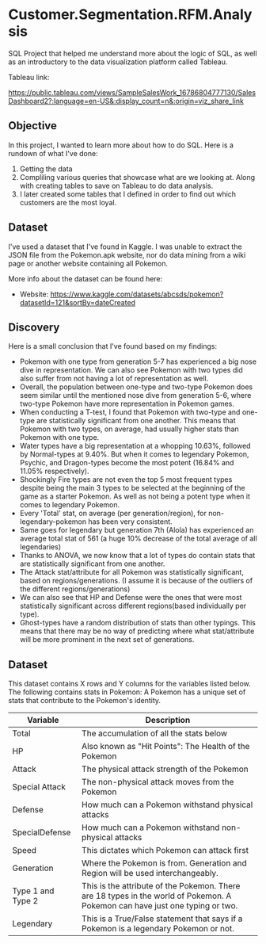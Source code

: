 # Customer.Segmentation.RFM.Analysis
SQL Project that helped me understand more about the logic of SQL, as well as an introductory to the data visualization platform called Tableau.

Tableau link:

https://public.tableau.com/views/SampleSalesWork_16786804777130/SalesDashboard2?:language=en-US&:display_count=n&:origin=viz_share_link

## Objective

In this project, I wanted to learn more about how to do SQL. Here is a rundown of what I've done:
1. Getting the data
3. Compliling various queries that showcase what are we looking at. Along with creating tables to save on Tableau to do data analysis.
4. I later created some tables that I defined in order to find out which customers are the most loyal.

## Dataset

I've used a dataset that I've found in Kaggle. I was unable to extract the JSON file from the Pokemon.apk website, nor do data mining from a wiki page or another website containing all Pokemon. 

More info about the dataset can be found here:
- Website: https://www.kaggle.com/datasets/abcsds/pokemon?datasetId=121&sortBy=dateCreated

## Discovery

Here is a small conclusion that I've found based on my findings:
- Pokemon with one type from generation 5-7 has experienced a big nose dive in representation. We can also see Pokemon with two types did also suffer from not having a lot of representation as well.
- Overall, the population between one-type and two-type Pokemon does seem similar until the mentioned nose dive from generation 5-6, where two-type Pokemon have more representation in Pokemon games.
- When conducting a T-test, I found that Pokemon with two-type and one-type are statistically significant from one another. This means that Pokemon with two types, on average, had usually higher stats than Pokemon with one type.
- Water types have a big representation at a whopping 10.63%, followed by Normal-types at 9.40%. But when it comes to legendary Pokemon, Psychic, and Dragon-types become the most potent (16.84% and 11.05% respectively).
- Shockingly Fire types are not even the top 5 most frequent types despite being the main 3 types to be selected at the beginning of the game as a starter Pokemon. As well as not being a potent type when it comes to legendary Pokemon.
- Every 'Total' stat, on average (per generation/region), for non-legendary-pokemon has been very consistent.
- Same goes for legendary but generation 7th (Alola) has experienced an average total stat of 561 (a huge 10% decrease of the total average of all legendaries)
- Thanks to ANOVA, we now know that a lot of types do contain stats that are statistically significant from one another.
- The Attack stat/attribute for all Pokemon was statistically significant, based on regions/generations. (I assume it is because of the outliers of the different regions/generations)
- We can also see that HP and Defense were the ones that were most statistically significant across different regions(based individually per type).
- Ghost-types have a random distribution of stats than other typings. This means that there may be no way of predicting where what stat/attribute will be more prominent in the next set of generations.


## Dataset

This dataset contains X rows and Y columns for the variables listed below. The following contains stats in Pokemon: A Pokemon has a unique set of stats that contribute to the Pokemon's identity. 

Variable  |Description |
-----|-----|
Total|The accumulation of all the stats below|
HP|Also known as "Hit Points": The Health of the Pokemon |
Attack|The physical attack strength of the Pokemon |
Special Attack|The non-physical attack moves from the Pokemon |
Defense|How much can a Pokemon withstand physical attacks
SpecialDefense|How much can a Pokemon withstand non-physical attacks
Speed|This dictates which Pokemon can attack first
Generation|Where the Pokemon is from. Generation and Region will be used interchangeably.
Type 1 and Type 2 |This is the attribute of the Pokemon. There are 18 types in the world of Pokemon. A Pokemon can have just one typing or two. 
Legendary|This is a True/False statement that says if a Pokemon is a legendary Pokemon or not. 
